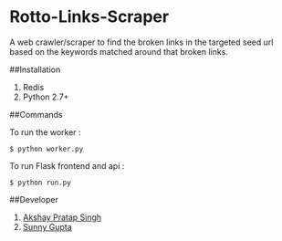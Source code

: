 Rotto-Links-Scraper
=======================

A web crawler/scraper to find the broken links in the targeted seed url based on the keywords matched around that broken links.

##Installation
1. Redis
2. Python 2.7+

##Commands

To run the worker :

    $ python worker.py

To run Flask frontend and api :

    $ python run.py

##Developer
1. [Akshay Pratap Singh](https://www.facebook.com/AKSHAYPRATAP007)
2. [Sunny Gupta](https://www.facebook.com/sunnyLA.Gupta)
